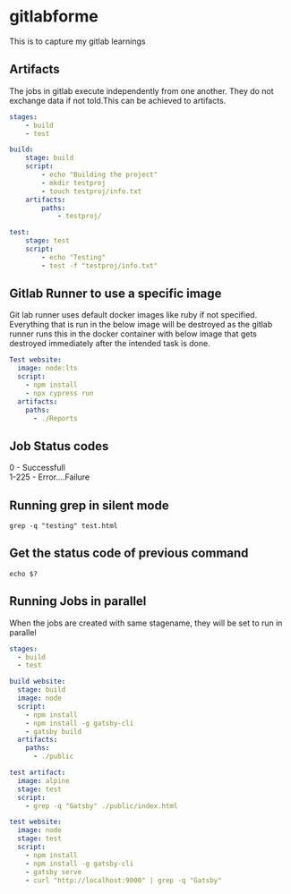 # gitlabforme
This is to capture my gitlab learnings

## Artifacts
The jobs in gitlab execute independently from one another. They do not exchange data if not told.This can be achieved to artifacts.
```yaml
stages:
    - build
    - test

build:
    stage: build
    script:
        - echo "Building the project"
        - mkdir testproj
        - touch testproj/info.txt
    artifacts:
        paths:
            - testproj/

test:
    stage: test
    script:
        - echo "Testing"
        - test -f "testproj/info.txt"
```
## Gitlab Runner to use a specific image
Git lab runner uses default docker images like ruby if not specified. Everything that is run in the below image will be destroyed as the gitlab runner runs this in the docker container with below image that gets destroyed immediately after the intended task is done.
```yaml
Test website:
  image: node:lts
  script:
    - npm install
    - npx cypress run
  artifacts:
    paths:
      - ./Reports
```
## Job Status codes
0 - Successfull <br>
1-225 - Error....Failure

## Running grep in silent mode
```linux
grep -q "testing" test.html
```

## Get the status code of previous command
```linux
echo $?
```
## Running Jobs in parallel
When the jobs are created with same stagename, they will be set to run in parallel
```yml
stages:
  - build
  - test

build website:
  stage: build
  image: node
  script:
    - npm install
    - npm install -g gatsby-cli
    - gatsby build
  artifacts:
    paths:
      - ./public

test artifact:
  image: alpine
  stage: test
  script:
    - grep -q "Gatsby" ./public/index.html

test website:
  image: node
  stage: test
  script:
    - npm install
    - npm install -g gatsby-cli
    - gatsby serve
    - curl "http://localhost:9000" | grep -q "Gatsby"
```
